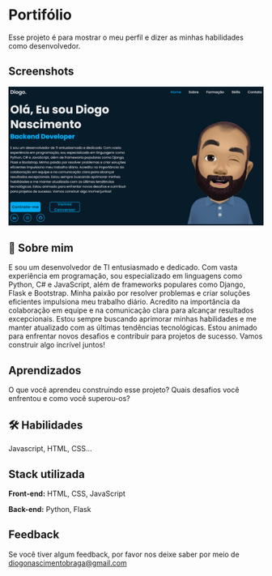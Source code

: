 
# Portifólio

Esse projeto é para mostrar o meu perfil e dizer as minhas habilidades como desenvolvedor.


## Screenshots

![App Screenshot](images/screenshot.jpg)


## 🚀 Sobre mim
E sou um desenvolvedor de TI entusiasmado e dedicado. Com vasta experiência em programação, sou especializado em linguagens como Python, C# e JavaScript, além de frameworks populares como Django, Flask e Bootstrap. Minha paixão por resolver problemas e criar soluções eficientes impulsiona meu trabalho diário. Acredito na importância da colaboração em equipe e na comunicação clara para alcançar resultados excepcionais. Estou sempre buscando aprimorar minhas habilidades e me manter atualizado com as últimas tendências tecnológicas. Estou animado para enfrentar novos desafios e contribuir para projetos de sucesso. Vamos construir algo incrível juntos!


## Aprendizados

O que você aprendeu construindo esse projeto? Quais desafios você enfrentou e como você superou-os?


## 🛠 Habilidades
Javascript, HTML, CSS...


## Stack utilizada

**Front-end:** HTML, CSS, JavaScript

**Back-end:** Python, Flask


## Feedback

Se você tiver algum feedback, por favor nos deixe saber por meio de diogonascimentobraga@gmail.com


